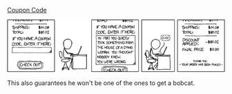 [Coupon Code](https://xkcd.com/837)

![Coupon Code](./random_comic.png)

This also guarantees he won't be one of the ones to get a bobcat.

